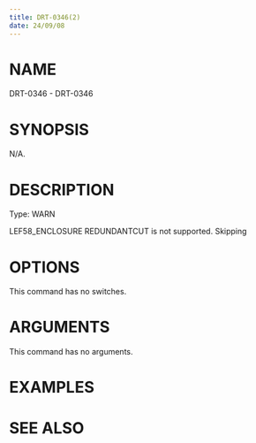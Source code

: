 ```yaml
---
title: DRT-0346(2)
date: 24/09/08
---
```


# NAME

DRT-0346 - DRT-0346

# SYNOPSIS

N/A.

# DESCRIPTION

Type: WARN

LEF58_ENCLOSURE REDUNDANTCUT is not supported. Skipping

# OPTIONS

This command has no switches.

# ARGUMENTS

This command has no arguments.

# EXAMPLES

# SEE ALSO
